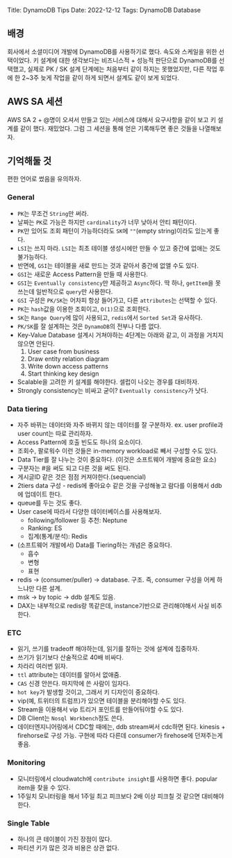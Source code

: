 Title: DynamoDB Tips
Date: 2022-12-12
Tags: DynamoDB Database

## 배경
회사에서 소셜미디어 개발에 DynamoDB를 사용하기로 했다. 속도와 스케일을 위한 선택이었다. 키 설계에 대한 생각보다는 비즈니스적 + 성능적 판단으로 DynamoDB를 선택했고, 실제로 PK / SK 설계 단계에는 처음부터 같이 하지는 못했었지만, 다른 작업 후에 한 2~3주 늦게 작업을 같이 하게 되면서 설계도 같이 보게 되었다.

## AWS SA 세션
AWS SA 2 + @명이 오셔서 만들고 있는 서비스에 대해서 요구사항을 같이 보고 키 설계를 같이 했다. 재밌었다. 그럼 그 세션을 통해 얻은 기록해두면 좋은 것들을 나열해보자.

## 기억해둘 것
편한 언어로 썼음을 유의하자.

### General
- `PK`는 무조건 `String`만 써라.
- 날짜는 `PK`로 가능은 하지만 `cardinality`가 너무 낮아서 안티 패턴이다.
- `PK`만 있어도 조회 패턴이 가능하더라도 `SK`에 `""`(empty string)이라도 있는게 좋다.
- `LSI`는 쓰지 마라. `LSI`는 최초 테이블 생성시에만 만들 수 있고 중간에 없애는 것도 불가능하다.
- 반면에, `GSI`는 테이블을 새로 만드는 것과 같아서 중간에 없앨 수도 있다.
- `GSI`는 새로운 Access Pattern을 만들 때 사용한다.
- `GSI`는 `Eventually consistency`만 제공하고 `Async`하다. 딱 하나, `getItem`을 못쓰는데 일반적으로 `query`만 사용한다.
- `GSI` 구성은 `PK/SK`는 어차피 항상 들어가고, 다른 `attributes`는 선택할 수 있다.
- `PK`는 `hash`값을 이용한 조회이고, `O(1)`으로 조회한다.
- `SK`는 `Range Query`에 많이 사용되고, `redis`에서 `Sorted Set`과 유사하다.
- `PK/SK`를 잘 설계하는 것은 `DynamoDB`의 전부나 다름 없다.
- Key-Value Database 설계시 거쳐야하는 4단계는 아래와 같고, 이 과정을 거치지 않으면 안된다.
  1. User case from business
  2. Draw entity relation diagram
  3. Write down access patterns
  4. Start thinking key design
- Scalable을 고려한 키 설계를 해야한다. 셀럽이 나오는 경우를 대비하자.
- Strongly consistency는 비싸고 굳이? `Eventually consistency`가 낫다.

### Data tiering
- 자주 바뀌는 데이터와 자주 바뀌지 않는 데이터를 잘 구분하자. ex. user profile과 user count는 따로 관리하자.
- Access Pattern에 호출 빈도도 하나의 요소이다.
- 조회수, 팔로워수 이런 것들은 in-memory workload로 빼서 구성할 수도 있다.
- Data Tier를 잘 나누는 것이 중요하다. (이것은 소프트웨어 개발에 중요한 요소)
- 구분자는 #을 써도 되고 다른 것을 써도 된다.
- 게시글ID 같은 것은 점점 커져야한다.(sequencial)
- 2tiers data 구성 - redis에 좋아요수 같은 것을 구성해놓고 람다를 이용해서 ddb에 업데이트 한다.
- queue를 두는 것도 좋다.
- User case에 따라서 다양한 데이터베이스를 사용해보자.
  - following/follower 등 추천: Neptune
  - Ranking: ES
  - 집계(통계/분석): Redis
- (소프트웨어 개발에서) Data를 Tiering하는 개념은 중요하다.
  - 흡수
  - 변형
  - 표현
- redis -> (consumer/puller) -> database. 구조. 즉, consumer 구성을 어케 하느냐만 다른 설계.
- msk -> by topic -> ddb 설계도 있음.
- DAX는 내부적으로 redis랑 똑같은데, instance기반으로 관리해야해서 사실 비추한다.

### ETC
- 읽기, 쓰기를 tradeoff 해야하는데, 읽기를 잘하는 것에 설계에 집중하자.
- 쓰기가 읽기보다 산술적으로 40배 비싸다.
- 차라리 여러번 읽자.
- `ttl` attribute는 데이터를 알아서 없애줌.
- `CAS` 신경 안쓴다. 마지막에 쓴 사람이 임자다.
- `hot key`가 발생할 것이고, 그래서 키 디자인이 중요하다.
- vip(예, 트위터의 트럼프)가 있으면 테이블을 분리해야할 수도 있다.
- Stream을 이용해서 vip 트리거 포인트를 만들어둬야할 수도 있다.
- DB Client는 `Nosql Workbench`정도 쓴다.
- 데이터엔지니어링에서 CDC할 때에는, ddb stream써서 cdc하면 된다. kinesis + firehorse로 구성 가능. 구현에 따라 다른데 consumer가 firehose에 던져주는게 좋음.

### Monitoring
- 모니터링에서 cloudwatch에 `contribute insight`를 사용하면 좋다. popular item을 찾을 수 있다.
- 1주일치 모니터링을 해서 1주일 최고 피크보다 2배 이상 피크칠 것 같으면 대비해야한다.

### Single Table
- 하나의 큰 테이블이 가진 장점이 많다.
- 파티션 키가 많은 것과 비용은 상관 없다.
